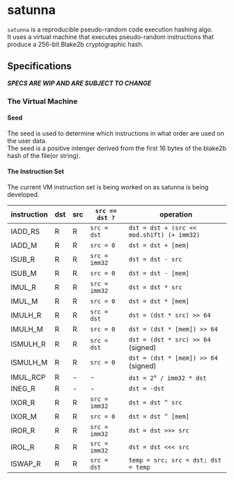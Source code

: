 # satunna

`satunna` is a reproducible pseudo-random code execution hashing algo.   
It uses a virtual machine that executes pseudo-random instructions that produce a 256-bit Blake2b cryptographic hash.   

## Specifications

***__SPECS ARE WIP AND ARE SUBJECT TO CHANGE__***

### The Virtual Machine

#### Seed

The seed is used to determine which instructions in what order are used on the user data.   
The seed is a positive intenger derived from the first 16 bytes of the blake2b hash of the file(or string).

#### The Instruction Set

The current VM instruction set is being worked on as satunna is being developed.

|instruction|dst|src|`src == dst ?`|operation|
|-|-|-|-|-|
|IADD_RS|R|R|`src = dst`|`dst = dst + (src << mod.shift) (+ imm32)`|
|IADD_M|R|R|`src = 0`|`dst = dst + [mem]`|
|ISUB_R|R|R|`src = imm32`|`dst = dst - src`|
|ISUB_M|R|R|`src = 0`|`dst = dst - [mem]`|
|IMUL_R|R|R|`src = imm32`|`dst = dst * src`|
|IMUL_M|R|R|`src = 0`|`dst = dst * [mem]`|
|IMULH_R|R|R|`src = dst`|`dst = (dst * src) >> 64`|
|IMULH_M|R|R|`src = 0`|`dst = (dst * [mem]) >> 64`|
|ISMULH_R|R|R|`src = dst`|`dst = (dst * src) >> 64` (signed)|
|ISMULH_M|R|R|`src = 0`|`dst = (dst * [mem]) >> 64` (signed)|
|IMUL_RCP|R|-|-|<code>dst = 2<sup>x</sup> / imm32 * dst</code>|
|INEG_R|R|-|-|`dst = -dst`|
|IXOR_R|R|R|`src = imm32`|`dst = dst ^ src`|
|IXOR_M|R|R|`src = 0`|`dst = dst ^ [mem]`|
|IROR_R|R|R|`src = imm32`|`dst = dst >>> src`|
|IROL_R|R|R|`src = imm32`|`dst = dst <<< src`|
|ISWAP_R|R|R|`src = dst`|`temp = src; src = dst; dst = temp`|